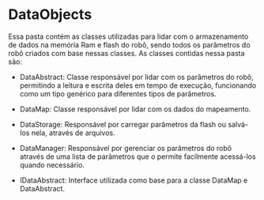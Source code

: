 # DataObjects
Essa pasta contém as classes utilizadas para lidar com o armazenamento de dados na memória Ram e flash do robô, sendo todos os parâmetros do robô criados com base nessas classes. As classes contidas nessa pasta são:

- DataAbstract: Classe responsável por lidar com os parâmetros do robô, permitindo a leitura e escrita deles em tempo de execução, funcionando como um tipo genérico para diferentes tipos de parâmetros. 

- DataMap: Classe responsável por lidar com os dados do mapeamento.

- DataStorage: Responsável por carregar parâmetros da flash ou salvá-los nela, através de arquivos.

- DataManager: Responsável por gerenciar os parâmetros do robô através de uma lista de parâmetros que o permite facilmente acessá-los quando necessário.

- IDataAbstract: Interface utilizada como base para a classe DataMap e DataAbstract.